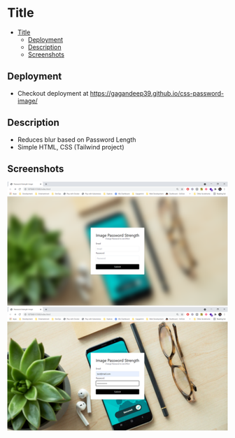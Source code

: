 # Title

- [Title](#title)
  - [Deployment](#deployment)
  - [Description](#description)
  - [Screenshots](#screenshots)

## Deployment

- Checkout deployment at <https://gagandeep39.github.io/css-password-image/>

## Description

- Reduces blur based on Password Length
- Simple HTML, CSS (Tailwind project)

## Screenshots

![Screenshot 1](./assets/screenshot_1.png)
![Screenshot 2](./assets/screenshot_2.png)

